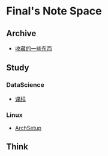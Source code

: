 # Final's Note Space

## Archive

* [收藏的一些东西](archive/save_list.md)


## Study

### DataScience

* [课程](study/DataScience/Coursea.md)

### Linux

* [ArchSetup](study/Linux/ArchSetup.md)


## Think

